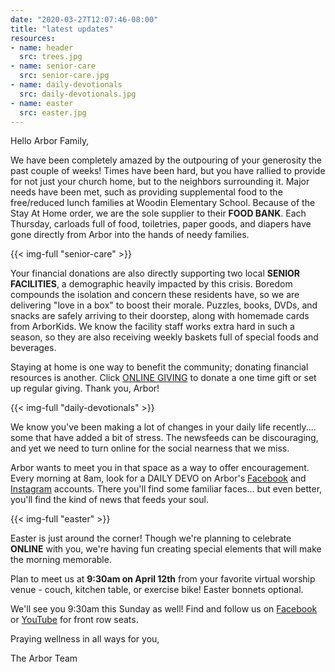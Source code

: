 ```yaml
---
date: "2020-03-27T12:07:46-08:00"
title: "latest updates"
resources:
- name: header
  src: trees.jpg
- name: senior-care
  src: senior-care.jpg
- name: daily-devotionals
  src: daily-devotionals.jpg
- name: easter
  src: easter.jpg
---
```


Hello Arbor Family,

We have been completely amazed by the outpouring of your generosity the past couple of weeks! Times have been hard, but
you have rallied to provide for not just your church home, but to the neighbors surrounding it. Major needs have been
met, such as providing supplemental food to the free/reduced lunch families at Woodin Elementary School. Because of the
Stay At Home order, we are the sole supplier to their **FOOD BANK**. Each Thursday, carloads full of food, toiletries,
paper goods, and diapers have gone directly from Arbor into the hands of needy families.

{{< img-full "senior-care" >}}

Your financial donations are also directly supporting two local **SENIOR FACILITIES**, a demographic heavily impacted by this crisis. Boredom compounds the isolation and concern these residents have, so we are delivering "love in a box" to boost their morale. Puzzles, books, DVDs, and snacks are safely arriving to their doorstep, along with homemade cards from ArborKids. We know the facility staff works extra hard in such a season, so they are also receiving weekly baskets full of special foods and beverages.

Staying at home is one way to benefit the community; donating financial resources is another. Click [ONLINE GIVING](https://arborchurch.churchcenteronline.com/giving?open-in-church-center-modal=true) to donate a one time gift or set up regular giving. Thank you, Arbor!

{{< img-full "daily-devotionals" >}}

We know you've been making a lot of changes in your daily life recently.... some that have added a bit of stress. The newsfeeds can be discouraging, and yet we need to turn online for the social nearness that we miss.

Arbor wants to meet you in that space as a way to offer encouragement. Every morning at 8am, look for a DAILY DEVO on Arbor's [Facebook](https://www.facebook.com/arborchurchnw/) and [Instagram](https://www.instagram.com/arborchurchnw/) accounts. There you'll find some familiar faces... but even better, you'll find the kind of news that feeds your soul. 

{{< img-full "easter" >}}

Easter is just around the corner! Though we're planning to celebrate **ONLINE** with you, we're having fun creating special elements that will make the morning memorable.

Plan to meet us at **9:30am on April 12th** from your favorite virtual worship venue - couch, kitchen table, or exercise bike! Easter bonnets optional.

We'll see you 9:30am this Sunday as well! Find and follow us on [Facebook](https://www.facebook.com/arborchurchnw/) or [YouTube](https://www.youtube.com/channel/UCRe_QiHhuGwlIY43ECFopNQ) for front row seats.

Praying wellness in all ways for you,

The Arbor Team
